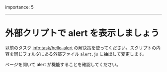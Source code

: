 importance: 5

---

# 外部クリプトで alert を表示しましょう

以前のタスク <info:task/hello-alert> の解決策を使ってください。スクリプトの内容を同じフォルダにある外部ファイル `alert.js` に抽出して変更します。

ページを開いて alert が機能することを確認してください。
